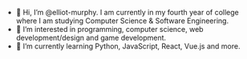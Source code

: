 - 👋 Hi, I’m @elliot-murphy. I am currently in my fourth year of college where I am studying Computer Science & Software Engineering.
- 👀 I’m interested in programming, computer science, web development/design and game development.
- 🌱 I’m currently learning Python, JavaScript, React, Vue.js and more.

<!---
elliot-murphy/elliot-murphy is a ✨ special ✨ repository because its `README.md` (this file) appears on your GitHub profile.
You can click the Preview link to take a look at your changes.
--->
